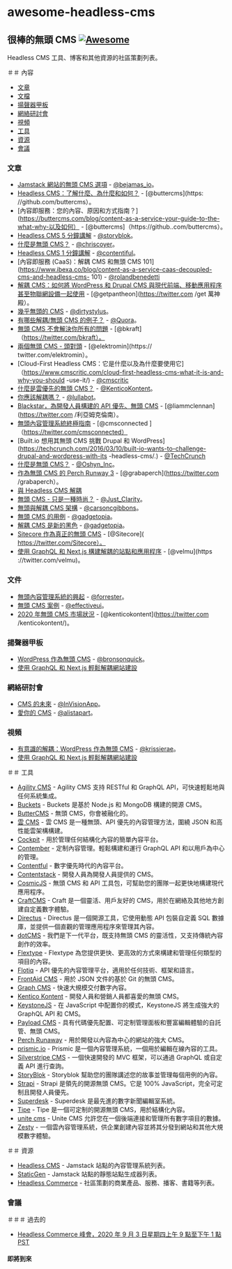 # awesome-headless-cms

## 很棒的無頭 CMS [![Awesome](https://awesome.re/badge-flat2.svg)](https://awesome.re)

Headless CMS 工具、博客和其他資源的社區策劃列表。

＃＃ 內容

* [文章](./#articles)
* [文檔](./#documents)
* [揚聲器甲板](./#speaker-decks)
* [網絡研討會](./#webinars)
* [視頻](./#videos)
* [工具](./#tools)
* [資源](./#resources)
* [會議](./#conferences)

### 文章

* [Jamstack 網站的無頭 CMS 選項](https://bejamas.io/blog/headless-cms/) - [@bejamas\_io](https://twitter.com/bejamas\_io)。
* [Headless CMS：了解什麼、為什麼和如何？](https://buttercms.com/blog/headless-cms-learn-the-what-why-and-how) - \[@buttercms]\(https: //github.com/buttercms）。
* \[內容即服務：您的內容、原因和方式指南？]\(https://buttercms.com/blog/content-as-a-service-your-guide-to-the-what-why-以及如何） - \[@buttercms]（https://github..com/buttercms）。
* [Headless CMS 5 分鐘講解](https://www.storyblok.com/tp/headless-cms-explained) - [@storyblok](https://github.com/storyblok/)。
* [什麼是無頭 CMS？](https://css-tricks.com/what-is-a-headless-cms/) - [@chriscoyer](https://github.com/chriscoyier)。
* [Headless CMS 1 分鐘講解](https://www.contentful.com/r/knowledgebase/what-is-headless-cms/) - [@contentiful](https://github.com/contentful)。
* \[內容即服務 (CaaS)：解耦 CMS 和無頭 CMS 101]\(https://www.ibexa.co/blog/content-as-a-service-caas-decoupled-cms-and-headless-cms- 101) - [@rolandbenedetti](https://twitter.com/rolandbenedetti)
* [解耦 CMS：如何將 WordPress 和 Drupal CMS 與現代前端、移動應用程序甚至物聯網設備一起使用](https://pantheon.io/decoupled-cms) - \[@getpantheon]\(https://twitter.com /get 萬神殿）。
* [幾乎無頭的 CMS](https://alistapart.com/column/nearly-headless-cms) - [@dirtystylus](https://twitter.com/dirtystylus)。
* [有哪些解耦/無頭 CMS 的例子？](https://qr.ae/pNPZuN) - [@Quora](https://twitter.com/Quora)。
* [無頭 CMS 不會解決你所有的問題](http://www.cmswire.com/web-cms/a-headless-cms-wont-solve-all-your-woes/) - \[@bkraft] （https://twitter.com/bkraft）。
* [兩個無頭 CMS - 頭對頭](https://medium.com/apegroup-texts/two-headless-cms-head-to-head-94ea26b0b80f#.cocaed99l) - \[@elektromin]\(https:// twitter.com/elektromin）。
* \[Cloud-First Headless CMS：它是什麼以及為什麼要使用它]（https://www.cmscritic.com/cloud-first-headless-cms-what-it-is-and-why-you-should -use-it/) - [@cmscritic](https://.twitter.com/cmscritic)
* [什麼是雲優先的無頭 CMS？](https://kontent.ai/blog/what-is-headless-cms) - [@KenticoKontent](https://twitter.com/kenticokontent)。
* [你應該解耦嗎？](https://www.lullabot.com/articles/should-you-decouple) - [@lullabot](https://twitter.com/lullabot)。
* [Blackstar，為開發人員構建的 API 優先、無頭 CMS](http://withouttheloop.com/articles/2016-04-27-headless-cms/) - \[@liammclennan]\(https://twitter.com /利亞姆克倫南）。
* [無頭內容管理系統終極指南](http://www.cms-connected.com/News-Archive/December-2016/The-Ultimate-Guide-for-Headless-Content-Management) - \[@cmsconnected ]（https://twitter.com/cmsconnected）
* \[Built.io 想用其無頭 CMS 挑戰 Drupal 和 WordPress]\(https://techcrunch.com/2016/03/10/built-io-wants-to-challenge-drupal-and-wordpress-with-its -headless-cms/.) - [@TechCrunch](https://twitter.com/techcrunch)
* [什麼是無頭 CMS？](http://www.oshyn.com/Blogs/2016/december/Headless-CMS) - [@Oshyn\_Inc](https://twitter.com/Oshyn\_Inc)。
* [作為無頭 CMS 的 Perch Runway 3](https://grabaperch.com/blog/archive/perch-runway-3-as-a-headless-cms) - \[@grabaperch]\(https://twitter.com /grabaperch）。
* [與 Headless CMS 解耦](https://symfony-cms.net/decoupling-headless-cms)
* [無頭 CMS - 只是一種時尚？](http://www.digitalclaritygroup.com/headless-cms/) - [@Just\_Clarity](https://twitter.com/Just\_Clarity)。
* [無頭與解耦 CMS 架構](https://hackernoon.com/headless-vs-decoupled-cms-architecture-e240838fbc99) - [@carsoncgibbons](https://twitter.com/carsoncgibbons)。
* [無頭 CMS 的用例](http://gadgetopia.com/post/9743) - [@gadgetopia](https://twitter.com/gadgetopia/)。
* [解耦 CMS 是新的黑色](http://gadgetopia.com/post/7330) - [@gadgetopia](https://twitter.com/gadgetopia/)。
* [Sitecore 作為真正的無頭 CMS](https://www.sitecore.net/da-dk/company/blog/356/sitecore-as-a-true-headless-cms-4418) - \[@Sitecore]\( https://twitter.com/Sitecore）。
* [使用 GraphQL 和 Next.js 構建解耦的站點和應用程序](https://malloc.fi/bu%E2%80%8B%E2%80%8Bilding-decoupled-sites-and-apps-with-graphql-and-next-js) - \[@velmu]\(https ://twitter.com/velmu)。

### 文件

* [無頭內容管理系統的興起](../../awesome-headless-cms/documents/the-rise-of-the-headless-cms.pdf) - [@forrester](https://twitter.com/forrester)。
* [無頭 CMS 案例](../../awesome-headless-cms/documents/EffectiveUI\_HeadlessCMS.pdf) - [@effectiveui](https://twitter.com/effectiveui/)。
* [2020 年無頭 CMS 市場狀況](https://tracker.kontent.ai/592920/state-of-the-headless-cms-market-2020) - \[@kenticokontent]\(https://twitter.com /kenticokontent/)。

### 揚聲器甲板

* [WordPress 作為無頭 CMS](https://www.slideshare.net/WordCampSydney/wordpress-as-a-headless-cms) - [@bronsonquick](https://twitter.com/bronsonquick)。
* [使用 GraphQL 和 Next.js 輕鬆解耦網站建設](https://janit.iki.fi/cms-graphql-nextjs/#/)

### 網絡研討會

* [CMS 的未來](http://blog.invisionapp.com/the-future-of-the-cms/) - [@InVisionApp](https://twitter.com/InVisionApp)。
* [愛你的 CMS](https://alistapart.com/event/content-management) - [@alistapart](https://twitter.com/alistapart)。

### 視頻

* [有意識的解耦：WordPress 作為無頭 CMS](https://www.youtube.com/watch?v=RDx6G287WKo) - [@krissierae](https://twitter.com/krissierae)。
* [使用 GraphQL 和 Next.js 輕鬆解耦網站建設](https://www.youtube.com/watch?v=XcWsa3s8GnE)

＃＃ 工具

* [Agility CMS](https://agilitycms.com) - Agility CMS 支持 RESTful 和 GraphQL API，可快速輕鬆地與任何系統集成。
* [Buckets](http://buckets.io) - Buckets 是基於 Node.js 和 MongoDB 構建的開源 CMS。
* [ButterCMS](https://buttercms.com) - 無頭 CMS，你會被融化的。
* [雲 CMS](https://www.cloudcms.com) - 雲 CMS 是一種無頭、API 優先的內容管理方法，圍繞 JSON 和高性能雲架構構建。
* [Cockpit](https://getcockpit.com) - 用於管理任何結構化內容的簡單內容平台。
* [Contember](https://www.contember.com) - 定制內容管理。輕鬆構建和運行 GraphQL API 和以用戶為中心的管理。
* [Contentful](https://www.contentful.com) - 數字優先時代的內容平台。
* [Contentstack](https://www.contentstack.com/developers-cms) - 開發人員為開發人員提供的 CMS。
* [CosmicJS](https://cosmicjs.com) - 無頭 CMS 和 API 工具包，可幫助您的團隊一起更快地構建現代應用程序。
* [CraftCMS](https://craftcms.com) - Craft 是一個靈活、用戶友好的 CMS，用於在網絡及其他地方創建自定義數字體驗。
* [Directus](https://getdirectus.com) - Directus 是一個開源工具，它使用動態 API 包裝自定義 SQL 數據庫，並提供一個直觀的管理應用程序來管理其內容。
* [dotCMS](http://dotcms.com) - 我們是下一代平台，既支持無頭 CMS 的靈活性，又支持傳統內容創作的效率。
* [Flextype](https://flextype.org) - Flextype 為您提供更快、更高效的方式來構建和管理任何類型的項目的內容。
* [Flotiq](https://flotiq.com) - API 優先的內容管理平台，適用於任何技術、框架和語言。
* [FrontAid CMS](https://frontaid.io) - 用於 JSON 文件的基於 Git 的無頭 CMS。
* [Graph CMS](https://graphcms.com) - 快速大規模交付數字內容。
* [Kentico Kontent](https://kontent.ai) - 開發人員和營銷人員都喜愛的無頭 CMS。
* [KeystoneJS](https://keystonejs.com) - 在 JavaScript 中配置你的模式，KeystoneJS 將生成強大的 GraphQL API 和 CMS。
* [Payload CMS](https://payloadcms.com) - 具有代碼優先配置、可定制管理面板和豐富編輯體驗的自託管、無頭 CMS。
* [Perch Runaway](https://perchrunway.com) - 用於開發以內容為中心的網站的強大 CMS。
* [prismic.io](https://prismic.io) - Prismic 是一個內容管理系統，一個用於編輯在線內容的工具。
* [Silverstripe CMS](https://www.silverstripe.org) - 一個快速開發的 MVC 框架，可以通過 GraphQL 或自定義 API 進行查詢。
* [StoryBlok](https://www.storyblok.com) - Storyblok 幫助您的團隊講述您的故事並管理每個用例的內容。
* [Strapi](https://strapi.io) - Strapi 是領先的開源無頭 CMS。它是 100% JavaScript，完全可定制且開發人員優先。
* [Superdesk](https://www.superdesk.org) - Superdesk 是最先進的數字新聞編輯室系統。
* [Tipe](https://tipe.io) - Tipe 是一個可定制的開源無頭 CMS，用於結構化內容。
* [unite cms](https://www.unitecms.io) - Unite CMS 允許您在一個後端連接和管理所有數字項目的數據。
* [Zesty](https://www.zesty.io) - 一個雲內容管理系統，供企業創建內容並將其分發到網站和其他大規模數字體驗。

＃＃ 資源

* [Headless CMS](https://headlesscms.org) - Jamstack 站點的內容管理系統列表。
* [StaticGen](https://www.staticgen.com) - Jamstack 站點的靜態站點生成器列表。
* [Headless Commerce](https://headlesscommerce.org) - 社區策劃的商業產品、服務、播客、書籍等列表。

### 會議

＃＃＃ 過去的

* [Headless Commerce 峰會，2020 年 9 月 3 日星期四上午 9 點至下午 1 點 PST](https://headlesscommercesummit.com)

#### 即將到來
